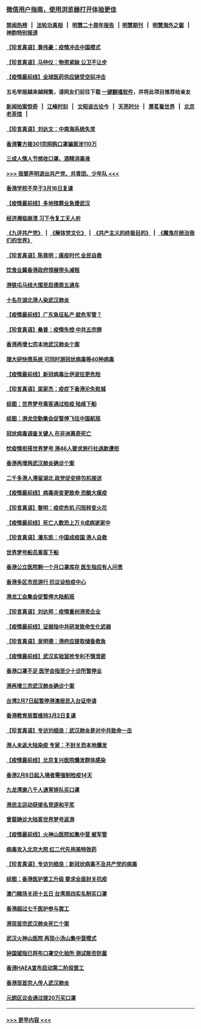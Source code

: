 ### [微信用户指南，使用浏览器打开体验更佳](https://github.com/gfw-breaker/banned-news1/blob/master/indexes/wechat-guide.md?t=0)
#### [禁闻热榜](热点新闻.md?t=0)  &nbsp;&nbsp;|&nbsp;&nbsp; [法轮功真相](https://github.com/gfw-breaker/truth/blob/master/README.md?t=0) &nbsp;&nbsp;|&nbsp;&nbsp; [明慧二十周年报告](https://github.com/gfw-breaker/mh-reports/blob/master/README.md?t=0) &nbsp;&nbsp;|&nbsp;&nbsp;[明慧期刊](https://github.com/gfw-breaker/mh-qikan) &nbsp;&nbsp;|&nbsp;&nbsp; [明慧海外之窗](https://github.com/gfw-breaker/mh-news/blob/master/README.md?t=0) &nbsp;&nbsp;|&nbsp;&nbsp; [神韵特别报道](https://github.com/gfw-breaker/mh-news/blob/master/shenyun.md?t=0)
#### [【珍言真语】黄伟豪：疫情冲击中国模式](../pages/nsc415/n11873482.md?t=02170433) 
#### [【珍言真语】马仲仪：物资紧缺 公卫不让步](../pages/nsc415/n11872315.md?t=02170433) 
#### [【疫情最前线】全球医药供应链受空前冲击](../pages/nsc415/n11869614.md?t=02170433) 
#### 五毛举报越来越频繁，请网友们前往下载 [一键翻墙软件](https://github.com/gfw-breaker/ssr-accounts)，并将此项目推荐给亲友
#### [新闻拍案惊奇](https://github.com/gfw-breaker/banned-news1/blob/master/pages/link4.md) &nbsp;&nbsp;|&nbsp;&nbsp; [江峰时刻](https://github.com/gfw-breaker/banned-news1/blob/master/pages/link4.md) &nbsp;&nbsp;|&nbsp;&nbsp; [文昭谈古论今](https://github.com/gfw-breaker/banned-news1/blob/master/pages/link4.md) &nbsp;&nbsp;|&nbsp;&nbsp; [天亮时分](https://github.com/gfw-breaker/banned-news1/blob/master/pages/link4.md) &nbsp;&nbsp;|&nbsp;&nbsp; [萧茗看世界](https://github.com/gfw-breaker/banned-news1/blob/master/pages/link4.md) &nbsp;&nbsp;|&nbsp;&nbsp; [北京老茶馆](https://github.com/gfw-breaker/banned-news1/blob/master/pages/link4.md) &nbsp;&nbsp;|&nbsp;&nbsp; 
#### [【珍言真语】刘达文：中南海系统失灵](../pages/nsc415/n11869465.md?t=02170433) 
#### [香港警方接301宗网购口罩骗案涉110万](../pages/nsc415/n11867572.md?t=02170433) 
#### [三成人情人节想收口罩、酒精消毒液](../pages/nsc415/n11867523.md?t=02170433) 
#### [>>> 我要声明退出共产党、共青团、少年队 <<<](https://github.com/begood0513/goodnews/blob/master/quit/letter.md) 
#### [香港学校不早于3月16日复课](../pages/nsc415/n11867498.md?t=02170433) 
#### [【疫情最前线】多地殡葬业急援武汉](../pages/nsc415/n11866914.md?t=02170433) 
#### [经济濒临崩溃 习下令复工无人听](../pages/nsc415/n11867269.md?t=02170433) 
#### [《九评共产党》](https://github.com/begood0513/9ping.md/blob/master/README.md) &nbsp;|&nbsp; [《解体党文化》](../../../../jtdwh.md/blob/master/README.md)  &nbsp;|&nbsp; [《共产主义的终极目的》](../../../../gczydzjmd.md/blob/master/README.md) &nbsp;|&nbsp; [《魔鬼在统治我们的世界》](../../../../mgztzwmdsj.md/blob/master/README.md) 
#### [【珍言真语】陈竟明：瘟疫时代 全民自救](../pages/nsc415/n11866765.md?t=02170433) 
#### [饮食业冀香港政府领展带头减租](../pages/nsc415/n11864876.md?t=02170433) 
#### [港铁屯马线大围至启德周五通车](../pages/nsc415/n11864842.md?t=02170433) 
#### [十名在湖北港人染武汉肺炎](../pages/nsc415/n11864807.md?t=02170433) 
#### [【疫情最前线】广东急征私产 趁危军管？](../pages/nsc415/n11864205.md?t=02170433) 
#### [【珍言真语】桑普：疫情失控 中共五宗罪](../pages/nsc415/n11864157.md?t=02170433) 
#### [香港再增七宗本地武汉肺炎个案](../pages/nsc415/n11862405.md?t=02170433) 
#### [理大研快筛系统 可同时测冠状病毒等40种病毒](../pages/nsc415/n11862376.md?t=02170433) 
#### [【疫情最前线】新冠病毒比伊波拉更危险](../pages/nsc415/n11862199.md?t=02170433) 
#### [【珍言真语】梁家杰：疫症下香港沦失败城](../pages/nsc415/n11861588.md?t=02170433) 
#### [组图：世界梦号乘客通过检疫 陆续下船](../pages/nsc415/n11858302.md?t=02170433) 
#### [组图：港龙空勤集会促暂停飞往中国航班](../pages/nsc415/n11858190.md?t=02170433) 
#### [冠状病毒调查关键人 在非洲离奇死亡](../pages/nsc415/n11859798.md?t=02170433) 
#### [忧疫情拒搭世界梦号 港46人要求旅行社退款遭拒](../pages/nsc415/n11859849.md?t=02170433) 
#### [香港再增两武汉肺炎确诊个案](../pages/nsc415/n11859833.md?t=02170433) 
#### [二千多港人滞留湖北 政党促安排包机接送](../pages/nsc415/n11859831.md?t=02170433) 
#### [【疫情最前线】病毒突变更致命 恐酿大瘟疫](../pages/nsc415/n11859604.md?t=02170433) 
#### [【珍言真语】黎明：疫症危机 闪现转变火花](../pages/nsc415/n11859199.md?t=02170433) 
#### [【疫情最前线】死亡人数恐上万 6成病逝家中](../pages/nsc415/n11856687.md?t=02170433) 
#### [【珍言真语】潘东凯：中国成疫国 港人自救](../pages/nsc415/n11856962.md?t=02170433) 
#### [世界梦号船员乘客下船](../pages/nsc415/n11856883.md?t=02170433) 
#### [香港公立医院剩一个月口罩库存 医生指应有人问责](../pages/nsc415/n11856875.md?t=02170433) 
#### [香港多区市民游行 抗议设检疫中心](../pages/nsc415/n11856866.md?t=02170433) 
#### [港龙工会集会促暂停大陆航班](../pages/nsc415/n11856840.md?t=02170433) 
#### [【珍言真语】刘达邦：疫情重创港资企业](../pages/nsc415/n11854274.md?t=02170433) 
#### [【疫情最前线】证据指中共研发致命生化武器](../pages/nsc415/n11853087.md?t=02170433) 
#### [【珍言真语】吴明德：港府应提取储备救急](../pages/nsc415/n11852734.md?t=02170433) 
#### [【疫情最前线】武汉实验室抢专利不慎泄密](../pages/nsc415/n11850310.md?t=02170433) 
#### [香港口罩不足 医学会指至少十诊所暂停业](../pages/nsc415/n11850301.md?t=02170433) 
#### [港再增三宗武汉肺炎确诊个案](../pages/nsc415/n11850328.md?t=02170433) 
#### [台湾2月7日起暂停港澳居民入台证申请](../pages/nsc415/n11850304.md?t=02170433) 
#### [香港教育局暂维持3月2日复课](../pages/nsc415/n11850260.md?t=02170433) 
#### [【珍言真语】专访刘细良：武汉肺炎是对中共致命一击](../pages/nsc415/n11849934.md?t=02170433) 
#### [港人未返大陆染疫 专家：不封关恐本地爆发](../pages/nsc415/n11848021.md?t=02170433) 
#### [【疫情最前线】北京复兴医院爆发群体感染](../pages/nsc415/n11847626.md?t=02170433) 
#### [香港2月8日起入境者需强制检疫14天](../pages/nsc415/n11847658.md?t=02170433) 
#### [九龙湾逾八千人通宵排队买口罩](../pages/nsc415/n11847647.md?t=02170433) 
#### [港民主运动获提名竞逐和平奖](../pages/nsc415/n11847633.md?t=02170433) 
#### [曾载确诊大陆客世界梦号返港](../pages/nsc415/n11847608.md?t=02170433) 
#### [【疫情最前线】火神山医院如集中营 被军管](../pages/nsc415/n11847524.md?t=02170433) 
#### [病毒攻入北京大院 红二代先用美特效药](../pages/nsc415/n11847427.md?t=02170433) 
#### [【珍言真语】专访刘细良：新冠状病毒不及共产党的病毒](../pages/nsc415/n11847164.md?t=02170433) 
#### [组图：香港医护罢工升级 要求全面封关抗疫](../pages/nsc415/n11844107.md?t=02170433) 
#### [澳门赌场关闭十五日 台湾周四实名制买口罩](../pages/nsc415/n11845083.md?t=02170433) 
#### [香港超过七千医护参与罢工](../pages/nsc415/n11845051.md?t=02170433) 
#### [港现首宗武汉肺炎死亡个案](../pages/nsc415/n11844998.md?t=02170433) 
#### [武汉火神山医院 再现小汤山集中营模式](../pages/nsc415/n11844763.md?t=02170433) 
#### [钟国斌指已将布口罩交化验所 测试能否防菌](../pages/nsc415/n11842783.md?t=02170433) 
#### [香港HAEA宣布启动第二阶段罢工](../pages/nsc415/n11842723.md?t=02170433) 
#### [香港现首宗人传人武汉肺炎](../pages/nsc415/n11842766.md?t=02170433) 
#### [元朗区议会通过拨20万买口罩](../pages/nsc415/n11842754.md?t=02170433) 

----
#### [ >>> 更早内容 <<< ](../indexes/nsc415-earlier.md)
